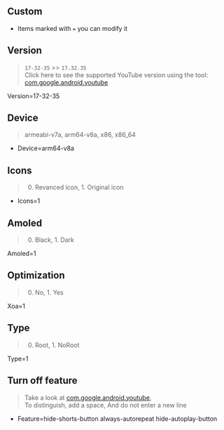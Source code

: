 **Custom**
---

- Items marked with `=` you can modify it 

**Version**
---
> `17-32-35` >> `17.32.35`<br/>
> Click here to see the supported YouTube version using the tool: [com.google.android.youtube](https://github.com/revanced/revanced-patches)


Version=17-32-35

**Device**
---
> armeabi-v7a, arm64-v8a, x86, x86_64

- Device=arm64-v8a

**Icons**
---
> 0. Revanced icon, 1. Original icon

- Icons=1

**Amoled**
---
> 0. Black, 1. Dark

Amoled=1

**Optimization**
---
> 0. No, 1. Yes

Xoa=1

**Type**
---
> 0. Root, 1. NoRoot

Type=1


**Turn off feature**
---
> Take a look at [com.google.android.youtube](https://github.com/revanced/revanced-patches), <br/> To distinguish, add a space, And do not enter a new line

- Feature=hide-shorts-button always-autorepeat hide-autoplay-button 
